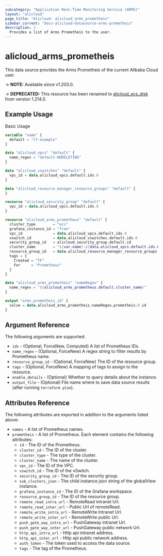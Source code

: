 ```yaml
---
subcategory: "Application Real-Time Monitoring Service (ARMS)"
layout: "alicloud"
page_title: "Alicloud: alicloud_arms_prometheis"
sidebar_current: "docs-alicloud-datasource-arms-prometheis"
description: |-
  Provides a list of Arms Prometheis to the user.
---
```


# alicloud\_arms\_prometheis

This data source provides the Arms Prometheis of the current Alibaba Cloud user.

-> **NOTE:** Available since v1.203.0.

-> **DEPRECATED:** This resource has been renamed to [alicloud_ecs_disk](https://www.terraform.io/docs/providers/alicloud/d/arms_prometheus) from version 1.214.0.

## Example Usage

Basic Usage

```terraform
variable "name" {
  default = "tf-example"
}

data "alicloud_vpcs" "default" {
  name_regex = "default-NODELETING"
}

data "alicloud_vswitches" "default" {
  vpc_id = data.alicloud_vpcs.default.ids.0
}

data "alicloud_resource_manager_resource_groups" "default" {
}

resource "alicloud_security_group" "default" {
  vpc_id = data.alicloud_vpcs.default.ids.0
}

resource "alicloud_arms_prometheus" "default" {
  cluster_type        = "ecs"
  grafana_instance_id = "free"
  vpc_id              = data.alicloud_vpcs.default.ids.0
  vswitch_id          = data.alicloud_vswitches.default.ids.0
  security_group_id   = alicloud_security_group.default.id
  cluster_name        = "${var.name}-${data.alicloud_vpcs.default.ids.0}"
  resource_group_id   = data.alicloud_resource_manager_resource_groups.default.groups.1.id
  tags = {
    Created = "TF"
    For     = "Prometheus"
  }
}

data "alicloud_arms_prometheis" "nameRegex" {
  name_regex = "${alicloud_arms_prometheus.default.cluster_name}"
}

output "arms_prometheis_id" {
  value = data.alicloud_arms_prometheis.nameRegex.prometheis.0.id
}
```

## Argument Reference

The following arguments are supported:

* `ids` - (Optional, ForceNew, Computed) A list of Prometheus IDs.
* `name_regex` - (Optional, ForceNew) A regex string to filter results by Prometheus name.
* `resource_group_id` - (Optional, ForceNew) The ID of the resource group.
* `tags` - (Optional, ForceNew) A mapping of tags to assign to the resource.
* `enable_details` - (Optional) Whether to query details about the instance.
* `output_file` - (Optional) File name where to save data source results (after running `terraform plan`).

## Attributes Reference

The following attributes are exported in addition to the arguments listed above:

* `names` - A list of Prometheus names.
* `prometheis` - A list of Prometheus. Each element contains the following attributes:
  * `id` - The ID of the Prometheus.
  * `cluster_id` - The ID of the cluster.
  * `cluster_type` - The type of the cluster.
  * `cluster_name` - The name of the cluster.
  * `vpc_id` - The ID of the VPC.
  * `vswitch_id` - The ID of the vSwitch.
  * `security_group_id` - The ID of the security group.
  * `sub_clusters_json` - The child instance json string of the globalView instance.
  * `grafana_instance_id` - The ID of the Grafana workspace.
  * `resource_group_id` - The ID of the resource group.
  * `remote_read_intra_url` - RemoteRead intranet Url.
  * `remote_read_inter_url` - Public Url of remoteRead.
  * `remote_write_intra_url` - RemoteWrite Intranet Url.
  * `remote_write_inter_url` - RemoteWrite public Url.
  * `push_gate_way_intra_url` - PushGateway intranet Url.
  * `push_gate_way_inter_url` - PushGateway public network Url.
  * `http_api_intra_url` - Http api intranet address.
  * `http_api_inter_url` - Http api public network address.
  * `auth_token` - The token used to access the data source.
  * `tags` - The tag of the Prometheus.
  